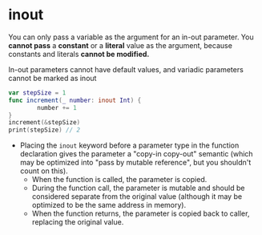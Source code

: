 # inout

You can only pass a variable as the argument for an in-out parameter. You **cannot pass** a **constant** or a **literal** value as the argument, because constants and literals **cannot be modified.**

In-out parameters cannot have default values, and variadic parameters cannot be marked as inout

```swift
var stepSize = 1  		
func increment(_ number: inout Int) {
		number += 1
}
increment(&stepSize)
print(stepSize) // 2
```

- Placing the `inout` keyword before a parameter type in the function declaration gives the parameter a "copy-in copy-out" semantic (which may be optimized into "pass by mutable reference", but you shouldn't count on this).
    - When the function is called, the parameter is copied.
    - During the function call, the parameter is mutable and should be considered separate from the original value (although it may be optimized to be the same address in memory).
    - When the function returns, the parameter is copied back to caller, replacing the original value.